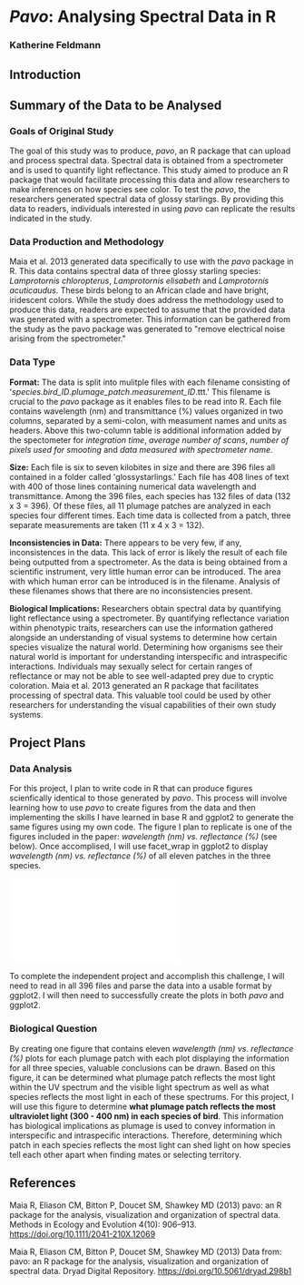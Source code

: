 # _Pavo_: Analysing Spectral Data in R
### Katherine Feldmann

## Introduction

## Summary of the Data to be Analysed
### Goals of Original Study
The goal of this study was to produce, _pavo_, an R package that can upload and process spectral data. Spectral data is obtained from a spectrometer and is used to quantify light reflectance. This study aimed to produce an R package that would facilitate processing this data and allow researchers to make inferences on how species see color. To test the _pavo_, the researchers generated spectral data of glossy starlings. By providing this data to readers, individuals interested in using _pavo_ can replicate the results indicated in the study.
### Data Production and Methodology
Maia et al. 2013 generated data specifically to use with the _pavo_ package in R. This data contains spectral data of three glossy starling species: _Lamprotornis chloropterus_, _Lamprotornis elisabeth_ and _Lamprotornis acuticaudus_. These birds belong to an African clade and have bright, iridescent colors. While the study does address the methodology used to produce this data, readers are expected to assume that the provided data was generated with a spectrometer. This information can be gathered from the study as the pavo package was generated to "remove electrical noise arising from the spectrometer."
### Data Type
**Format:**
The data is split into mulitple files with each filename consisting of '_species_._bird_ID_._plumage_patch_._measurement_ID_.ttt.' This filename is crucial to the _pavo_ package as it enables files to be read into R. Each file contains wavelength (nm) and transmittance (%) values organized in two columns, separated by a semi-colon, with measument names and units as headers. Above this two-column table is additional information added by the spectometer for _integration time_, _average number of scans_, _number of pixels used for smooting_ and _data measured with spectrometer name_. 

**Size:**
Each file is six to seven kilobites in size and there are 396 files all contained in a folder called 'glossystarlings.' Each file has 408 lines of text with 400 of those lines containing numerical data wavelength and transmittance. Among the 396 files, each species has 132 files of data (132 x 3 = 396). Of these files, all 11 plumage patches are analyzed in each species four different times. Each time data is collected from a patch, three separate measurements are taken (11 x 4 x 3 = 132).

**Inconsistencies in Data:**
There appears to be very few, if any, inconsistences in the data. This lack of error is likely the result of each file being outputted from a spectrometer. As the data is being obtained from a scientific instrument, very little human error can be introduced. The area with which human error can be introduced is in the filename. Analysis of these filenames shows that there are no inconsistencies present.

**Biological Implications:**
Researchers obtain spectral data by quantifying light reflectance using a spectrometer. By quantifying reflectance variation within phenotypic traits, researchers can use the information gathered alongside an understanding of visual systems to determine how certain species visualize the natural world. Determining how organisms see their natural world is important for understanding interspecific and intraspecific interactions. Individuals may sexually select for certain ranges of reflectance or may not be able to see well-adapted prey due to cryptic coloration. Maia et al. 2013 generated an R package that facilitates processing of spectral data. This valuable tool could be used by other researchers for understanding the visual capabilities of their own study systems.
## Project Plans
### Data Analysis
For this project, I plan to write code in R that can produce figures scienfically identical to those generated by _pavo_. This process will involve learning how to use _pavo_ to create figures from the data and then implementing the skills I have learned in base R and ggplot2 to generate the same figures using my own code. The figure I plan to replicate is one of the figures included in the paper: _wavelength (nm) vs. reflectance (%)_ (see below). Once accomplised, I will use facet_wrap in ggplot2 to display _wavelength (nm) vs. reflectance (%)_ of all eleven patches in the three species. 

![Figure from Maia et al. 2013](Project_screenshot.pdf)

To complete the independent project and accomplish this challenge, I will need to read in all 396 files and parse the data into a usable format by ggplot2. I will then need to successfully create the plots in both _pavo_ and ggplot2.
### Biological Question
By creating one figure that contains eleven _wavelength (nm) vs. reflectance (%)_ plots for each plumage patch with each plot displaying the information for all three species, valuable conclusions can be drawn. Based on this figure, it can be determined what plumage patch reflects the most light within the UV spectrum and the visible light spectrum as well as what species reflects the most light in each of these spectrums. For this project, I will use this figure to determine **what plumage patch reflects the most ultraviolet light (300 - 400 nm) in each species of bird**. This information has biological implications as plumage is used to convey information in interspecific and intraspecific interactions. Therefore, determining which patch in each species reflects the most light can shed light on how species tell each other apart when finding mates or selecting territory. 

## References
Maia R, Eliason CM, Bitton P, Doucet SM, Shawkey MD (2013) pavo: an R package for the analysis, visualization and organization of spectral data. Methods in Ecology and Evolution 4(10): 906–913. https://doi.org/10.1111/2041-210X.12069

Maia R, Eliason CM, Bitton P, Doucet SM, Shawkey MD (2013) Data from: pavo: an R package for the analysis, visualization and organization of spectral data. Dryad Digital Repository. https://doi.org/10.5061/dryad.298b1
